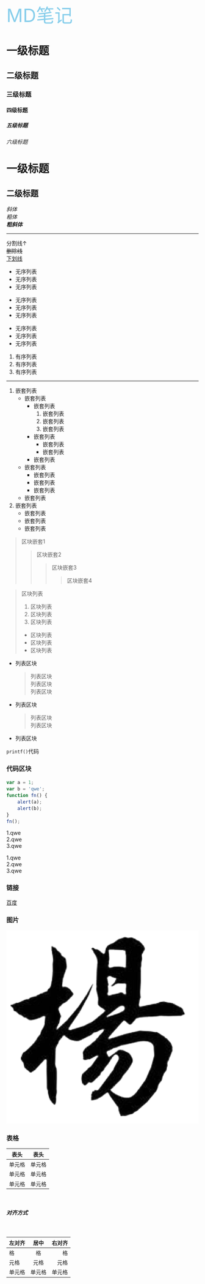 <font color = "skyblue" size = "7">MD笔记</font>
# 一级标题  
## 二级标题  
### 三级标题  
#### 四级标题  
##### 五级标题  
###### 六级标题  

一级标题  
=======

二级标题  
------

*斜体*  
_粗体_  
***粗斜体***

***
分割线↑  
~~删除线~~  
<u>下划线</u>  

* 无序列表  
* 无序列表  
* 无序列表  

+ 无序列表  
+ 无序列表  
+ 无序列表  

- 无序列表  
- 无序列表  
- 无序列表  

1. 有序列表
2. 有序列表
3. 有序列表  
***

1. 嵌套列表
    * 嵌套列表
        * 嵌套列表
            1. 嵌套列表
            2. 嵌套列表
            3. 嵌套列表
        * 嵌套列表
            * 嵌套列表
            * 嵌套列表
        * 嵌套列表
    * 嵌套列表
        * 嵌套列表
        * 嵌套列表
        * 嵌套列表
    * 嵌套列表
2. 嵌套列表
    * 嵌套列表
    * 嵌套列表
    * 嵌套列表
  
>区块嵌套1  
>>区块嵌套2  
>>>区块嵌套3  
>>>>区块嵌套4  

>区块列表
>1. 区块列表
>2. 区块列表
>3. 区块列表
>* 区块列表
>* 区块列表
>* 区块列表

* 列表区块
    >列表区块  
    >列表区块  
    >列表区块  
* 列表区块
    >列表区块  
    >列表区块  
* 列表区块

`printf()`代码

### 代码区块  

```js
var a = 1;
var b = 'qwe';
function fn() {
    alert(a);
    alert(b);
}
fn();
```

1.qwe  
2.qwe  
3.qwe  

1.qwe  
2.qwe  
3.qwe  

### 链接
[百度](https://www.baidu.com/)  

### 图片
![图片](img/60rzvvbj.ico)  

### 表格  

| 表头 | 表头 |
| ---- | ---- |
| 单元格 | 单元格 |
| 单元格 | 单元格 |
| 单元格 | 单元格 |

<br>

##### 对齐方式
<br>

| 左对齐 | 居中 | 右对齐 |
| :---- | :----: | ----: |
| 格 | 格 | 格 |
| 元格 | 元格 | 元格 |
| 单元格 | 单元格 | 单元格 |  
